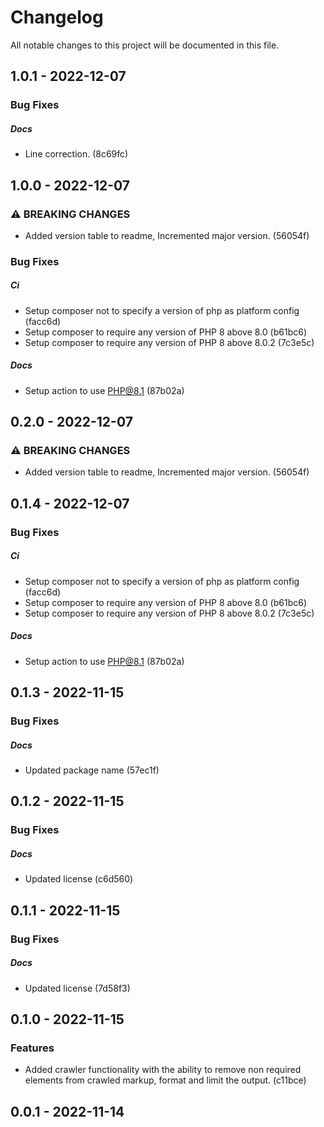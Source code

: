 <!--- BEGIN HEADER -->
# Changelog

All notable changes to this project will be documented in this file.
<!--- END HEADER -->

## 1.0.1 - 2022-12-07

### Bug Fixes


##### Docs

* Line correction. (8c69fc)

## 1.0.0 - 2022-12-07

### ⚠ BREAKING CHANGES

* Added version table to readme, Incremented major version. (56054f)

### Bug Fixes


##### Ci

* Setup composer not to specify a version of php as platform config (facc6d)
* Setup composer to require any version of PHP 8 above 8.0 (b61bc6)
* Setup composer to require any version of PHP 8 above 8.0.2 (7c3e5c)

##### Docs

* Setup action to use PHP@8.1 (87b02a)

## 0.2.0 - 2022-12-07

### ⚠ BREAKING CHANGES

* Added version table to readme, Incremented major version. (56054f)

## 0.1.4 - 2022-12-07

### Bug Fixes


##### Ci

* Setup composer not to specify a version of php as platform config (facc6d)
* Setup composer to require any version of PHP 8 above 8.0 (b61bc6)
* Setup composer to require any version of PHP 8 above 8.0.2 (7c3e5c)

##### Docs

* Setup action to use PHP@8.1 (87b02a)

## 0.1.3 - 2022-11-15

### Bug Fixes


##### Docs

* Updated package name (57ec1f)

## 0.1.2 - 2022-11-15

### Bug Fixes


##### Docs

* Updated license (c6d560)

## 0.1.1 - 2022-11-15

### Bug Fixes


##### Docs

* Updated license (7d58f3)

## 0.1.0 - 2022-11-15

### Features

* Added crawler functionality with the ability to remove non required elements from crawled markup, format and limit the output. (c11bce)

## 0.0.1 - 2022-11-14

